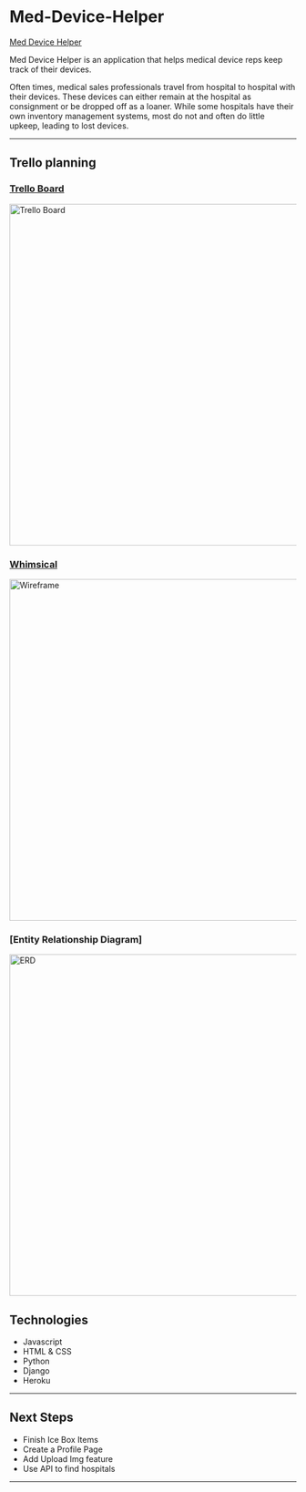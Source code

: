 # Med-Device-Helper

[Med Device Helper](https://med-device-helper.herokuapp.com/)

Med Device Helper is an application that helps medical device reps keep track of their devices. 

Often times, medical sales professionals travel from hospital to hospital with their devices. These devices can either remain at the hospital as consignment or be dropped off as a loaner. While some hospitals have their own inventory management systems, most do not and often do little upkeep, leading to lost devices. 

---

## Trello planning
### [Trello Board](https://trello.com/b/XrTtp67z/med-device-helper)

<img width="600" alt="Trello Board" src="https://i.imgur.com/J4PLnWQ.png">

### [Whimsical](https://whimsical.com/med-device-helper-wireframe-NXxYb1j7hzy3vyBCrKkgVQ)

<img width="600" alt="Wireframe" src="https://i.imgur.com/sfz4QxO.png">

### [Entity Relationship Diagram]
<img width="600" alt="ERD" src="https://i.imgur.com/KPHutFG.png">

## Technologies

 - Javascript
 - HTML & CSS
 - Python
 - Django
 - Heroku

---
## Next Steps

- Finish Ice Box Items
- Create a Profile Page
- Add Upload Img feature
- Use API to find hospitals

---